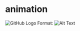 # animation

![GitHub Logo](/images/logo.png)
Format: ![Alt Text]("https://drive.google.com/drive/u/0/search?q=type:image")
